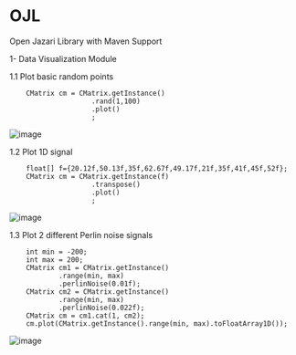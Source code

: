 # OJL
Open Jazari Library with Maven Support

1- Data Visualization Module

1.1 Plot basic random points

        CMatrix cm = CMatrix.getInstance()  
                        .rand(1,100)  
                        .plot()  
                        ;
                
![image](https://github.com/hakmesyo/OJL/assets/3868513/c8a13b9b-5162-4bcf-afcc-e848d501871c)

1.2 Plot 1D signal

        float[] f={20.12f,50.13f,35f,62.67f,49.17f,21f,35f,41f,45f,52f};  
        CMatrix cm = CMatrix.getInstance(f)  
                        .transpose()  
                        .plot()  
                        ;  
                
![image](https://github.com/hakmesyo/OJL/assets/3868513/04b77c0e-1e33-4bf5-bc87-bde3b7ab9a46)

1.3 Plot 2 different Perlin noise signals

        int min = -200;  
        int max = 200;  
        CMatrix cm1 = CMatrix.getInstance()  
                .range(min, max)  
                .perlinNoise(0.01f);  
        CMatrix cm2 = CMatrix.getInstance()  
                .range(min, max)  
                .perlinNoise(0.022f);  
        CMatrix cm = cm1.cat(1, cm2);  
        cm.plot(CMatrix.getInstance().range(min, max).toFloatArray1D());

![image](https://github.com/hakmesyo/OJL/assets/3868513/37d3b7d2-8658-4565-a62e-0b327261b924)


